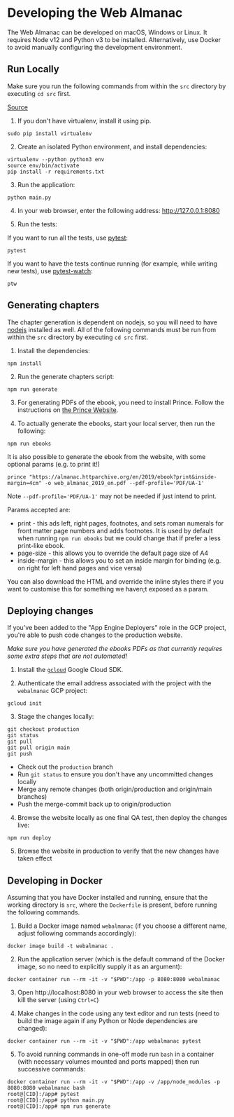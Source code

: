 # Developing the Web Almanac

The Web Almanac can be developed on macOS, Windows or Linux. It requires Node v12 and Python v3 to be installed. Alternatively, use Docker to avoid manually configuring the development environment.

## Run Locally

Make sure you run the following commands from within the `src` directory by executing `cd src` first.

[Source](https://cloud.google.com/appengine/docs/flexible/python/quickstart)

1. If you don't have virtualenv, install it using pip.

```
sudo pip install virtualenv
```

2. Create an isolated Python environment, and install dependencies:

```
virtualenv --python python3 env
source env/bin/activate
pip install -r requirements.txt
```

3. Run the application:

```
python main.py
```

4. In your web browser, enter the following address: http://127.0.0.1:8080


5. Run the tests:

If you want to run all the tests, use [pytest](https://docs.pytest.org/en/latest/):

```
pytest
```


If you want to have the tests continue running (for example, while writing new tests), use [pytest-watch](https://pypi.org/project/pytest-watch/):

```
ptw
```

## Generating chapters

The chapter generation is dependent on nodejs, so you will need to have [nodejs](https://nodejs.org/en/) installed as well. All of the following commands must be run from within the `src` directory by executing `cd src` first.

1. Install the dependencies:

```
npm install
```

2. Run the generate chapters script:

```
npm run generate
```

3. For generating PDFs of the ebook, you need to install Prince. Follow the instructions on [the Prince Website](https://www.princexml.com/).

4. To actually generate the ebooks, start your local server, then run the following:

```
npm run ebooks
```

It is also possible to generate the ebook from the website, with some optional params (e.g. to print it!)

```
prince "https://almanac.httparchive.org/en/2019/ebook?print&inside-margin=4cm" -o web_almanac_2019_en.pdf --pdf-profile='PDF/UA-1'
```

Note `--pdf-profile='PDF/UA-1'` may not be needed if just intend to print.

Params accepted are:

- print - this ads left, right pages, footnotes, and sets roman numerals for front matter page numbers and adds footnotes. It is used by default when running `npm run ebooks` but we could change that if prefer a less print-like ebook.
- page-size - this allows you to override the default page size of A4
- inside-margin - this allows you to set an inside margin for binding (e.g. on right for left hand pages and vice versa)

You can also download the HTML and override the inline styles there if you want to customise this for something we haven;t exposed as a param.

## Deploying changes

If you've been added to the "App Engine Deployers" role in the GCP project, you're able to push code changes to the production website.

_Make sure you have generated the ebooks PDFs as that currently requires some extra steps that are not automated!_

1. Install the [`gcloud`](https://cloud.google.com/sdk/install) Google Cloud SDK.

2. Authenticate the email address associated with the project with the `webalmanac` GCP project:

```
gcloud init
```

3. Stage the changes locally:

```
git checkout production
git status
git pull
git pull origin main
git push
```

  - Check out the `production` branch
  - Run `git status` to ensure you don't have any uncommitted changes locally
  - Merge any remote changes (both origin/production and origin/main branches)
  - Push the merge-commit back up to origin/production

4. Browse the website locally as one final QA test, then deploy the changes live:

```
npm run deploy
```

5. Browse the website in production to verify that the new changes have taken effect

## Developing in Docker

Assuming that you have Docker installed and running, ensure that the working directory is `src`, where the `Dockerfile` is present, before running the following commands.

1. Build a Docker image named `webalmanac` (if you choose a different name, adjust following commands accordingly):

```
docker image build -t webalmanac .
```

2. Run the application server (which is the default command of the Docker image, so no need to explicitly supply it as an argument):

```
docker container run --rm -it -v "$PWD":/app -p 8080:8080 webalmanac
```

3. Open http://localhost:8080 in your web browser to access the site then kill the server (using `Ctrl+C`)

4. Make changes in the code using any text editor and run tests (need to build the image again if any Python or Node dependencies are changed):

```
docker container run --rm -it -v "$PWD":/app webalmanac pytest
```

5. To avoid running commands in one-off mode run `bash` in a container (with necessary volumes mounted and ports mapped) then run successive commands:

```
docker container run --rm -it -v "$PWD":/app -v /app/node_modules -p 8080:8080 webalmanac bash
root@[CID]:/app# pytest
root@[CID]:/app# python main.py
root@[CID]:/app# npm run generate
```
